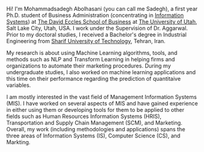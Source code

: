 Hi! I'm Mohammadsadegh Abolhasani (you can call me Sadegh), a first year Ph.D. student of Business Administration (concentrating in [Information Systems](https://eccles.utah.edu/programs/phd-in-business-administration/academic-tracks/information-systems/)) at [The David Eccles School of Business](https://eccles.utah.edu/) at [The University of Utah](https://www.utah.edu/), Salt Lake City, Utah, USA. I work under the Supervision of Dr. Aggarwal. Prior to my doctoral studies, I received a Bachelor's degree in Industrial Engineering from [Sharif University of Technology](https://en.sharif.edu/), Tehran, Iran.

My research is about using Machine Learning algorithms, tools, and methods such as NLP and Transform Learning in helping firms and organizations to automate their marketing procedures. During my undergraduate studies, I also worked on machine learning applications and this time on their performance regarding the prediction of quantitaive variables. 

I am mostly interested in the vast field of Management Information Systems (MIS). I have worked on several aspects of MIS and have gained experience in either using them or developing tools for them to be applied to other fields such as Human Resources Information Systems (HRIS), Transportation and Supply Chain Management (SCM), and Marketing. Overall, my work (including methodologies and applications) spans the three areas of Information Systems (IS), Computer Science (CS), and Markting.
